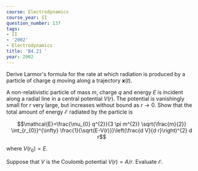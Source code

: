 ```yaml
---
course: Electrodynamics
course_year: II
question_number: 137
tags:
- II
- '2002'
- Electrodynamics
title: 'B4.21 '
year: 2002
---
```



Derive Larmor's formula for the rate at which radiation is produced by a particle of charge $q$ moving along a trajectory $\mathbf{x}(t)$.

A non-relativistic particle of mass $m$, charge $q$ and energy $E$ is incident along a radial line in a central potential $V(r)$. The potential is vanishingly small for $r$ very large, but increases without bound as $r \rightarrow 0$. Show that the total amount of energy $\mathcal{E}$ radiated by the particle is

$$\mathcal{E}=\frac{\mu_{0} q^{2}}{3 \pi m^{2}} \sqrt{\frac{m}{2}} \int_{r_{0}}^{\infty} \frac{1}{\sqrt{E-V(r)}}\left(\frac{d V}{d r}\right)^{2} d r$$

where $V\left(r_{0}\right)=E$.

Suppose that $V$ is the Coulomb potential $V(r)=A / r$. Evaluate $\mathcal{E}$.